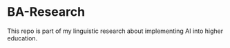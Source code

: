 # BA-Research
This repo is part of my linguistic research about implementing AI into higher education.
